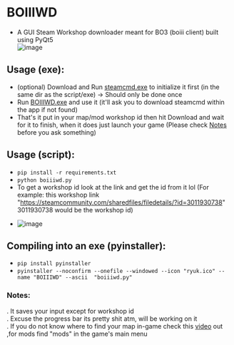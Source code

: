 # BOIIIWD
- A GUI Steam Workshop downloader meant for BO3 (boiii client) built using PyQt5 <br>
![image](https://github.com/faroukbmiled/BOIIIWD/assets/51106560/2395fe6d-a92e-4ac5-93d2-4b42130f700c)

## Usage (exe):
- (optional) Download and Run [steamcmd.exe](https://steamcdn-a.akamaihd.net/client/installer/steamcmd.zip) to initialize it first (in the same dir as the script/exe) -> Should only be done once
- Run [BOIIIWD.exe](https://github.com/faroukbmiled/BOIIIWD/releases/download/v0.1.2/Release.zip) and use it (it'll ask you to download steamcmd within the app if not found)
- That's it put in your map/mod workshop id then hit Download and wait for it to finish, when it does just launch your game (Please check [Notes](#notes) before you ask something)

## Usage (script):
- ```pip install -r requirements.txt```
- ```python boiiiwd.py```
- To get a workshop id look at the link and get the id from it lol (For example: this workshop link "https://steamcommunity.com/sharedfiles/filedetails/?id=3011930738" 3011930738 would be the workshop id)
* ![image](https://github.com/faroukbmiled/BOIIIWD/assets/51106560/79b7a4f8-894e-4d50-a885-eabed6e5be4e)

## Compiling into an exe (pyinstaller):
- ```pip install pyinstaller```
- ```pyinstaller --noconfirm --onefile --windowed --icon "ryuk.ico" --name "BOIIIWD" --ascii  "boiiiwd.py"```

<a name="notes"></a>
### Notes:
. It saves your input except for workshop id <br>
. Excuse the progress bar its pretty shit atm, will be working on it <br>
. If you do not know where to find your map in-game check this [video](https://youtu.be/XIQjfXXlgQs?t=260) out ,for mods find "mods" in the game's main menu
